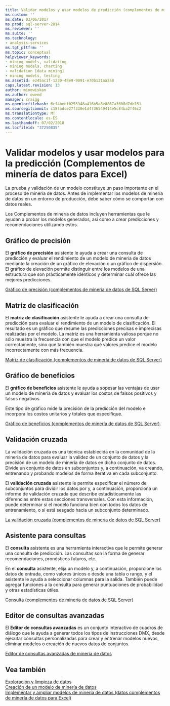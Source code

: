 ```yaml
---
title: Validar modelos y usar modelos de predicción (complementos de minería de datos para Excel de datos) | Microsoft Docs
ms.custom: ''
ms.date: 03/06/2017
ms.prod: sql-server-2014
ms.reviewer: ''
ms.suite: ''
ms.technology:
- analysis-services
ms.tgt_pltfrm: ''
ms.topic: conceptual
helpviewer_keywords:
- mining models, validating
- mining models, charting
- validation [data mining]
- mining models, testing
ms.assetid: e245ac1f-1230-48e9-9091-e70b131aa2a8
caps.latest.revision: 13
author: minewiskan
ms.author: owend
manager: craigg
ms.openlocfilehash: 6cf4beef0255948a416b5a8e8867a3608d7db151
ms.sourcegitcommit: c18fadce27f330e1d4f36549414e5c84ba2f46c2
ms.translationtype: MT
ms.contentlocale: es-ES
ms.lasthandoff: 07/02/2018
ms.locfileid: "37250835"
---
```

# <a name="validating-models-and-using-models-for-prediction-data-mining-add-ins-for-excel"></a>Validar modelos y usar modelos para la predicción (Complementos de minería de datos para Excel)
  La prueba y validación de un modelo constituye un paso importante en el proceso de minería de datos. Antes de implementar los modelos de minería de datos en un entorno de producción, debe saber cómo se comportan con datos reales.  
  
 Los Complementos de minería de datos incluyen herramientas que le ayudan a probar los modelos generados, así como a crear predicciones y recomendaciones utilizando estos.  
  
## <a name="accuracy-chart"></a>Gráfico de precisión  
 El **gráfico de precisión** asistente le ayuda a crear una consulta de predicción y evaluar el rendimiento de un modelo de minería de datos mediante la creación de un gráfico de elevación o un gráfico de dispersión. El gráfico de elevación permite distinguir entre los modelos de una estructura que son prácticamente idénticos y determinar cuál ofrece las mejores predicciones.  
  
 [Gráfico de precisión &#40;complementos de minería de datos de SQL Server&#41;](accuracy-chart-sql-server-data-mining-add-ins.md)  
  
## <a name="classification-matrix"></a>Matriz de clasificación  
 El **matriz de clasificación** asistente le ayuda a crear una consulta de predicción para evaluar el rendimiento de un modelo de clasificación. El resultado es un gráfico que resume las predicciones precisas e imprecisas realizadas por el modelo. La matriz es una herramienta valiosa porque no sólo muestra la frecuencia con que el modelo predice un valor correctamente, sino que también muestra qué valores predice el modelo incorrectamente con más frecuencia.  
  
 [Matriz de clasificación &#40;complementos de minería de datos de SQL Server&#41;](classification-matrix-sql-server-data-mining-add-ins.md)  
  
## <a name="profit-chart"></a>Gráfico de beneficios  
 El **gráfico de beneficios** asistente le ayuda a sopesar las ventajas de usar un modelo de minería de datos y evaluar los costos de falsos positivos y falsos negativos  
  
 Este tipo de gráfico mide la precisión de la predicción del modelo e incorpora los costos unitarios y totales que especifique.  
  
 [Gráfico de beneficios &#40;complementos de minería de datos de SQL Server&#41;](profit-chart-sql-server-data-mining-add-ins.md).  
  
## <a name="cross-validation"></a>Validación cruzada  
 La validación cruzada es una técnica establecida en la comunidad de la minería de datos para evaluar la validez de un conjunto de datos y la precisión de un modelo de minería de datos en dicho conjunto de datos. Divide un conjunto de datos en subconjuntos y, a continuación, va creando, entrenando y probando modelos de forma iterativa en cada subconjunto.  
  
 El **validación cruzada** asistente le permite especificar el número de subconjuntos para dividir los datos por y, a continuación, proporciona un informe de validación cruzada que describe estadísticamente las diferencias entre estas secciones transversales. Con esta información, puede determinar si el modelo funciona bien con todos los datos de entrenamiento, o si está sesgado hacia un subconjunto determinado.  
  
 [La validación cruzada &#40;complementos de minería de datos de SQL Server&#41;](cross-validation-sql-server-data-mining-add-ins.md)  
  
## <a name="query-wizard"></a>Asistente para consultas  
 El **consulta** asistente es una herramienta interactiva que le permite generar una consulta de predicción. Las consultas son la forma de generar recomendaciones, pronósticos futuros, etc.  
  
 En el **consulta** asistente, elija un modelo y, a continuación, proporcione los datos de entrada, como valores únicos o desde una tabla o rango, y el asistente le ayuda a seleccionar columnas para la salida. También puede agregar funciones a la consulta para generar puntuaciones de probabilidad y otras estadísticas útiles.  
  
 [Consulta &#40;complementos de minería de datos de SQL Server&#41;](query-sql-server-data-mining-add-ins.md)  
  
## <a name="advanced-query-editor"></a>Editor de consultas avanzadas  
 El **Editor de consultas avanzadas** es un conjunto interactivo de cuadros de diálogo que le ayuda a generar todos los tipos de instrucciones DMX, desde ejecutar consultas personalizadas para crear y entrenar modelos nuevos, eliminar modelos o creación de nuevos datos de conjuntos.  
  
 [Editor de consultas avanzadas de minería de datos](advanced-data-mining-query-editor.md)  
  
## <a name="see-also"></a>Vea también  
 [Exploración y limpieza de datos](exploring-and-cleaning-data.md)   
 [Creación de un modelo de minería de datos](creating-a-data-mining-model.md)   
 [Implementar y ampliar modelos de minería de datos &#40;datos complementos de minería de datos para Excel&#41;](deploying-and-scaling-mining-models-data-mining-add-ins-for-excel.md)  
  
  
